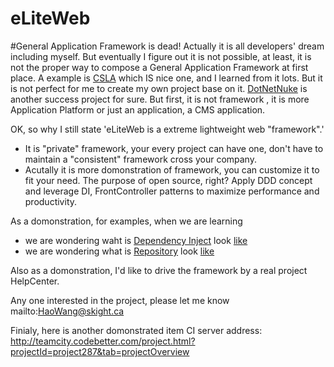 eLiteWeb
========
#General Application Framework is dead!
Actually it is all developers' dream including myself. 
But eventually I figure out it is not possible, at least, it is not the proper way to 
compose a General Application Framework at first place.
A example is [CSLA](http://www.lhotka.net/cslanet/) which IS nice one, and I learned from it lots. But it
is not perfect for me to create my own project base on it. 
[DotNetNuke](http://www.dnnsoftware.com/) is another success project for sure. But first, it is not framework
, it is more Application Platform or just an application, a CMS application.

OK, so why I still state 'eLiteWeb is a extreme lightweight web "framework".' 
* It is "private" framework, your every project can have one, don't have to maintain a "consistent" framework 
cross your company.
* Acutally it is more domonstration of framework, you can customize it to fit your need. The purpose of open source, right?
Apply DDD concept and leverage DI, FrontController patterns to maximize performance and productivity.

As a domonstration, for examples, when we are learning 
* we are wondering waht is [Dependency Inject](http://martinfowler.com/articles/injection.html) look [like](https://github.com/SkightTeam/eLiteWeb/tree/master/Skight.eLiteWeb.Domain/Containers)
* we are wondering what is [Repository](http://martinfowler.com/eaaCatalog/repository.html) look [like]()

Also as a domonstration, I'd like to drive the framework by a real project HelpCenter.

Any one interested in the project, please let me know mailto:HaoWang@skight.ca

Finialy, here is another domonstrated item CI server address: http://teamcity.codebetter.com/project.html?projectId=project287&tab=projectOverview
